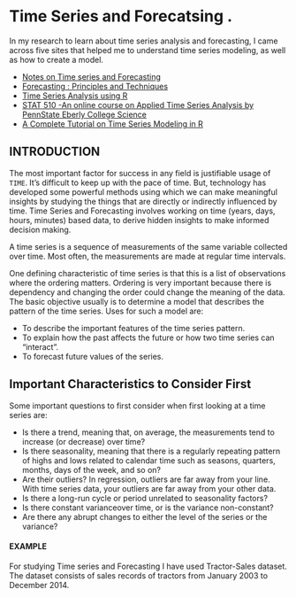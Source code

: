 # Time Series and Forecatsing .
 In my research to learn about time series analysis and forecasting, I came across five sites that helped me to understand time series modeling, as well as how to create a model.
 * [Notes on Time series and Forecasting](http://people.duke.edu/~rnau/411home.htm)
 * [Forecasting : Principles and Techniques](https://otexts.org/fpp2/)
 * [Time Series Analysis using R](https://a-little-book-of-r-for-time-series.readthedocs.io/en/latest/)
 * [STAT 510 -An online course on Applied Time Series Analysis by PennState Eberly College Science](https://onlinecourses.science.psu.edu/stat510/)
 * [A Complete Tutorial on Time Series Modeling in R](https://www.analyticsvidhya.com/blog/2015/12/complete-tutorial-time-series-modeling/)

## INTRODUCTION
The most important factor for success in any field is justifiable usage of `TIME`. It’s difficult to keep up with the pace of time.  But, technology has developed some powerful methods using which we can make meaningful insights by studying the things that are directly or indirectly influenced by time. Time Series and Forecasting involves working on time (years, days, hours, minutes) based data, to derive hidden insights to make informed decision making.	

A time series is a sequence of measurements of the same variable collected over time.  Most often, the measurements are made at regular time intervals.

One defining characteristic of time series is that this is a list of observations where the ordering matters.  Ordering is very important because there is dependency and changing the order could change the meaning of the data.
The basic objective usually is to determine a model that describes the pattern of the time series.  Uses for such a model are:
* To describe the important features of the time series pattern.
* To explain how the past affects the future or how two time series can “interact”.
* To forecast future values of the series.

## Important Characteristics to Consider First
Some important questions to first consider when first looking at a time series are:
* Is there a trend, meaning that, on average, the measurements tend to increase (or decrease) over time?
* Is there seasonality, meaning that there is a regularly repeating pattern of highs and lows related to calendar time such as seasons, quarters, months, days of the week, and so on?
* Are their outliers? In regression, outliers are far away from your line. With time series data, your outliers are far away from your other data.
* Is there a long-run cycle or period unrelated to seasonality factors?
* Is there constant varianceover time, or is the variance non-constant?
* Are there any abrupt changes to either the level of the series or the variance?

#### EXAMPLE
For studying Time series and Forecasting I have used Tractor-Sales dataset.
The dataset consists of sales records of tractors from January 2003 to December 2014.
